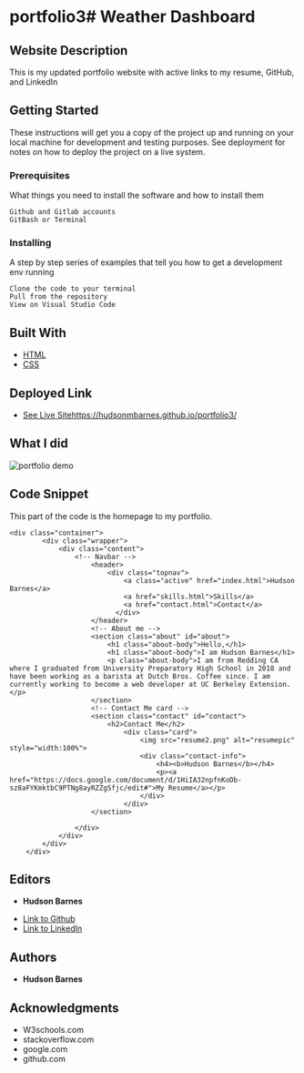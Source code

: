 # portfolio3# Weather Dashboard
## Website Description

This is my updated portfolio website with active links to my resume, GitHub, and LinkedIn

## Getting Started

These instructions will get you a copy of the project up and running on your local machine for development and testing purposes. See deployment for notes on how to deploy the project on a live system.

### Prerequisites

What things you need to install the software and how to install them

```
Github and Gitlab accounts
GitBash or Terminal
```

### Installing

A step by step series of examples that tell you how to get a development env running

```
Clone the code to your terminal
Pull from the repository
View on Visual Studio Code
```

## Built With

* [HTML](https://developer.mozilla.org/en-US/docs/Web/HTML)
* [CSS](https://developer.mozilla.org/en-US/docs/Web/CSS)

## Deployed Link

* [See Live Site]()https://hudsonmbarnes.github.io/portfolio3/

## What I did

![portfolio demo](demo.png)

## Code Snippet

This part of the code is the homepage to my portfolio.

```
<div class="container">
        <div class="wrapper">
            <div class="content">
                <!-- Navbar -->
                    <header>
                        <div class="topnav">
                            <a class="active" href="index.html">Hudson Barnes</a>
                            <a href="skills.html">Skills</a>
                            <a href="contact.html">Contact</a>
                          </div>
                    </header>
                    <!-- About me -->
                    <section class="about" id="about">
                        <h1 class="about-body">Hello,</h1>
                        <h1 class="about-body">I am Hudson Barnes</h1>
                        <p class="about-body">I am from Redding CA where I graduated from University Preparatory High School in 2018 and have been working as a barista at Dutch Bros. Coffee since. I am currently working to become a web developer at UC Berkeley Extension.</p>
                    </section>
                    <!-- Contact Me card -->
                    <section class="contact" id="contact">
                        <h2>Contact Me</h2>
                            <div class="card">
                                <img src="resume2.png" alt="resumepic" style="width:100%">
                                <div class="contact-info">
                                    <h4><b>Hudson Barnes</b></h4> 
                                    <p><a href="https://docs.google.com/document/d/1HiIA32npfnKoDb-sz8aFYKmktbC9PTNg8ayRZZgSfjc/edit#">My Resume</a></p>
                                </div>
                            </div>
                    </section>
                    
                </div>
            </div>
        </div>
    </div>
```

## Editors

* **Hudson Barnes**
- [Link to Github](https://github.com/hudsonmbarnes)
- [Link to LinkedIn](https://www.linkedin.com/in/hudson-barnes-398483151/) 


## Authors

* **Hudson Barnes** 


## Acknowledgments

* W3schools.com
* stackoverflow.com
* google.com
* github.com